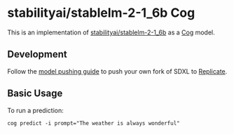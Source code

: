 # stabilityai/stablelm-2-1_6b Cog

This is an implementation of [stabilityai/stablelm-2-1_6b](https://huggingface.co/stabilityai/stablelm-2-1_6b) as a [Cog](https://github.com/replicate/cog) model.

## Development

Follow the [model pushing guide](https://replicate.com/docs/guides/push-a-model) to push your own fork of SDXL to [Replicate](https://replicate.com).

## Basic Usage

To run a prediction:

    cog predict -i prompt="The weather is always wonderful"
